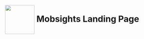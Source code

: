 # <img align="center" src="https://avatars.githubusercontent.com/u/38449086" width="96" height="96" /> Mobsights Landing Page


